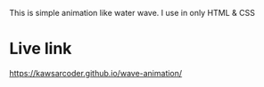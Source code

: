 This is simple animation like water wave. I use in only HTML & CSS

# Live link
https://kawsarcoder.github.io/wave-animation/
